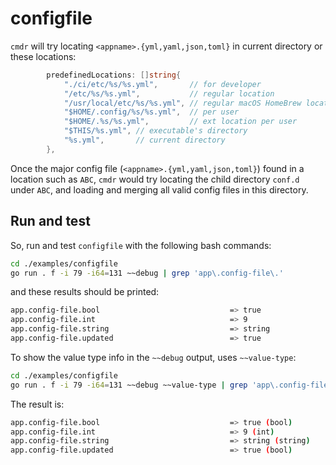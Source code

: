 # configfile

`cmdr` will try locating `<appname>.{yml,yaml,json,toml}` in current directory or these locations:

```go
		predefinedLocations: []string{
			"./ci/etc/%s/%s.yml",       // for developer
			"/etc/%s/%s.yml",           // regular location
			"/usr/local/etc/%s/%s.yml", // regular macOS HomeBrew location
			"$HOME/.config/%s/%s.yml",  // per user
			"$HOME/.%s/%s.yml",         // ext location per user
			"$THIS/%s.yml", // executable's directory
			"%s.yml",       // current directory
		},
```

Once the major config file (`<appname>.{yml,yaml,json,toml}`) found 
in a location such as `ABC`, `cmdr` would try locating the child 
directory `conf.d` under `ABC`, and loading and merging all valid
config files in this directory.



## Run and test

So, run and test `configfile` with the following bash commands:

```bash
cd ./examples/configfile
go run . f -i 79 -i64=131 ~~debug | grep 'app\.config-file\.'
```

and these results should be printed:

```bash
app.config-file.bool                             => true
app.config-file.int                              => 9
app.config-file.string                           => string
app.config-file.updated                          => true
```

To show the value type info in the `~~debug` output, uses `~~value-type`:

```bash
cd ./examples/configfile
go run . f -i 79 -i64=131 ~~debug ~~value-type | grep 'app\.config-file\.'
```

The result is:

```bash
app.config-file.bool                             => true (bool)
app.config-file.int                              => 9 (int)
app.config-file.string                           => string (string)
app.config-file.updated                          => true (bool)
```
